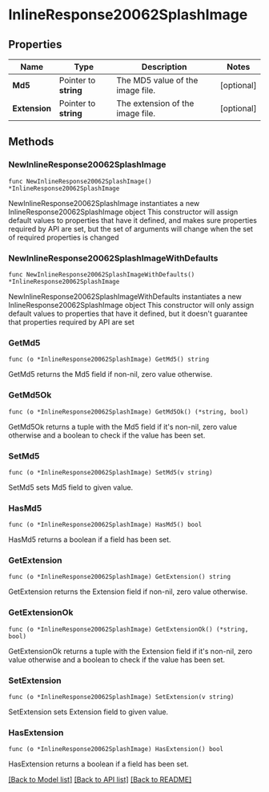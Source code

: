 # InlineResponse20062SplashImage

## Properties

Name | Type | Description | Notes
------------ | ------------- | ------------- | -------------
**Md5** | Pointer to **string** | The MD5 value of the image file. | [optional] 
**Extension** | Pointer to **string** | The extension of the image file. | [optional] 

## Methods

### NewInlineResponse20062SplashImage

`func NewInlineResponse20062SplashImage() *InlineResponse20062SplashImage`

NewInlineResponse20062SplashImage instantiates a new InlineResponse20062SplashImage object
This constructor will assign default values to properties that have it defined,
and makes sure properties required by API are set, but the set of arguments
will change when the set of required properties is changed

### NewInlineResponse20062SplashImageWithDefaults

`func NewInlineResponse20062SplashImageWithDefaults() *InlineResponse20062SplashImage`

NewInlineResponse20062SplashImageWithDefaults instantiates a new InlineResponse20062SplashImage object
This constructor will only assign default values to properties that have it defined,
but it doesn't guarantee that properties required by API are set

### GetMd5

`func (o *InlineResponse20062SplashImage) GetMd5() string`

GetMd5 returns the Md5 field if non-nil, zero value otherwise.

### GetMd5Ok

`func (o *InlineResponse20062SplashImage) GetMd5Ok() (*string, bool)`

GetMd5Ok returns a tuple with the Md5 field if it's non-nil, zero value otherwise
and a boolean to check if the value has been set.

### SetMd5

`func (o *InlineResponse20062SplashImage) SetMd5(v string)`

SetMd5 sets Md5 field to given value.

### HasMd5

`func (o *InlineResponse20062SplashImage) HasMd5() bool`

HasMd5 returns a boolean if a field has been set.

### GetExtension

`func (o *InlineResponse20062SplashImage) GetExtension() string`

GetExtension returns the Extension field if non-nil, zero value otherwise.

### GetExtensionOk

`func (o *InlineResponse20062SplashImage) GetExtensionOk() (*string, bool)`

GetExtensionOk returns a tuple with the Extension field if it's non-nil, zero value otherwise
and a boolean to check if the value has been set.

### SetExtension

`func (o *InlineResponse20062SplashImage) SetExtension(v string)`

SetExtension sets Extension field to given value.

### HasExtension

`func (o *InlineResponse20062SplashImage) HasExtension() bool`

HasExtension returns a boolean if a field has been set.


[[Back to Model list]](../README.md#documentation-for-models) [[Back to API list]](../README.md#documentation-for-api-endpoints) [[Back to README]](../README.md)


